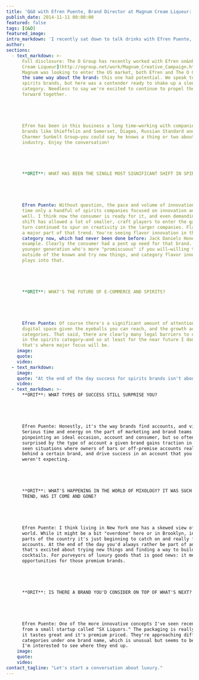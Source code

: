 ```yaml
---
title: 'Q&O with Efren Puente, Brand Director at Magnum Cream Liqueur: Trends in the Spirits Category'
publish_date: 2014-11-11 00:00:00
featured: false
tags: [Q&O]
featured_image:
intro_markdown: 'I recently sat down to talk drinks with Efren Puente, Brand Director of Magnum Cream Liqueur.​'
author:
sections:
  - text_markdown: >-
      Full disclosure: The O Group has recently worked with Efren on&nbsp;[Magnum
      Cream Liqueur](http://ogroup.net/work/Magnum_Creative_Campaign.html). When
      Magnum was looking to enter the US market, both Efren and The O Group felt
      the same way about the brand: this one had potential. We speak to a lot of
      spirits brands, but here was a contender ready to shake up a sleepy
      category. Needless to say we're excited to continue to propel the brand
      forward together.





      Efren has been in this business a long time—working with companies and
      brands like Shieffelin and Somerset, Diageo, Russian Standard and The
      Charmer Sunbelt Group—you could say he knows a thing or two about this
      industry. Enjoy the conversation!





      **ORIT**: WHAT HAS BEEN THE SINGLE MOST SIGNIFICANT SHIFT IN SPIRITS?





      Efren Puente: Without question, the pace and volume of innovation. For some
      time only a handful of spirits companies focused on innovation and did it
      well. I think now the consumer is ready for it, and even demanding it. The
      shift has allowed a lot of smaller, craft players to enter the game, and in
      turn continued to spur on creativity in the larger companies. Flavors are
      a major part of that trend. You're seeing flavor innovation in the bourbon
      category now, which had never been done before: Jack Daniels Honey, for
      example. Clearly the consumer had a pent up need for that brand. It's the
      younger generation who's more "promiscuous" if you will—willing to venture
      outside of the known and try new things, and category flavor innovation
      plays into that.





      **ORIT**: WHAT'S THE FUTURE OF E-COMMERCE AND SPIRITS?





      Efren Puente: Of course there's a significant amount of attention on the
      digital space given the eyeballs you can reach, and the growth across
      categories. That said, there are clearly many legal barriers to e-commerce
      in the spirits category—and so at least for the near future I don't think
      that's where major focus will be.​
    image:
    quote:
    video:
  - text_markdown:
    image:
    quote: "At the end of the day success for spirits brands isn't about tech investment. It will continue to be about the agencies and talent required to bring a brand to life."
    video:
  - text_markdown: >-
      **ORIT**: WHAT TYPES OF SUCCESS STILL SURPRISE YOU?





      Efren Puente: Honestly, it's the way brands find accounts, and vice versa.
      Serious time and energy on the part of marketing and brand teams goes into
      pinpointing an ideal occasion, account and consumer, but so often I'm still
      surprised by the type of account a given brand gains traction in. I've also
      seen situations where owners of bars or off-premise accounts really rally
      behind a certain brand, and drive success in an account that you just
      weren't expecting.





      **ORIT**: WHAT'S HAPPENING IN THE WORLD OF MIXOLOGY? IT WAS SUCH A BUZZY
      TREND, HAS IT COME AND GONE?





      Efren Puente: I think living in New York one has a skewed view of the
      world. While it might be a bit "overdone" here or in Brooklyn, in other
      parts of the country it's just beginning to catch on and really fueling new
      accounts. At the end of the day you'd always rather be part of an industry
      that's excited about trying new things and finding a way to build better
      cocktails. For purveyors of luxury goods that is good news: it means more
      opportunities for those premium brands.





      **ORIT**: IS THERE A BRAND YOU'D CONSIDER ON TOP OF WHAT'S NEXT?





      Efren Puente: One of the more innovative concepts I've seen recently is
      from a small startup called "SX Liquors." The packaging is really creative,
      it tastes great and it's premium priced. They're approaching different
      categories under one brand name, which is unusual but seems to be working.
      I'm interested to see where they end up.​
    image:
    quote:
    video:
contact_tagline: "Let's start a conversation about luxury."
---
```



